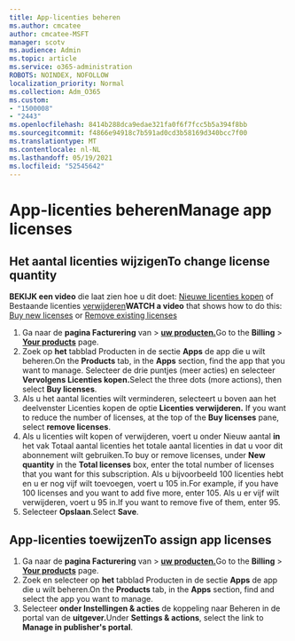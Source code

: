```yaml
---
title: App-licenties beheren
ms.author: cmcatee
author: cmcatee-MSFT
manager: scotv
ms.audience: Admin
ms.topic: article
ms.service: o365-administration
ROBOTS: NOINDEX, NOFOLLOW
localization_priority: Normal
ms.collection: Adm_O365
ms.custom:
- "1500008"
- "2443"
ms.openlocfilehash: 8414b288dca9edae321fa0f6f7fcc5b5a394f8bb
ms.sourcegitcommit: f4866e94918c7b591ad0cd3b58169d340bcc7f00
ms.translationtype: MT
ms.contentlocale: nl-NL
ms.lasthandoff: 05/19/2021
ms.locfileid: "52545642"
---
```

# <a name="manage-app-licenses"></a><span data-ttu-id="98ed3-102">App-licenties beheren</span><span class="sxs-lookup"><span data-stu-id="98ed3-102">Manage app licenses</span></span>

## <a name="to-change-license-quantity"></a><span data-ttu-id="98ed3-103">Het aantal licenties wijzigen</span><span class="sxs-lookup"><span data-stu-id="98ed3-103">To change license quantity</span></span>

<span data-ttu-id="98ed3-104">**BEKIJK een video** die laat zien hoe u dit doet: [Nieuwe licenties kopen](https://go.microsoft.com/fwlink/p/?linkid=2154857) of Bestaande licenties [verwijderen](https://go.microsoft.com/fwlink/p/?linkid=2154938)</span><span class="sxs-lookup"><span data-stu-id="98ed3-104">**WATCH a video** that shows how to do this: [Buy new licenses](https://go.microsoft.com/fwlink/p/?linkid=2154857) or [Remove existing licenses](https://go.microsoft.com/fwlink/p/?linkid=2154938)</span></span>

1. <span data-ttu-id="98ed3-105">Ga naar de **pagina Facturering** van  >  **[uw producten.](https://go.microsoft.com/fwlink/p/?linkid=842054)**</span><span class="sxs-lookup"><span data-stu-id="98ed3-105">Go to the **Billing** > **[Your products](https://go.microsoft.com/fwlink/p/?linkid=842054)** page.</span></span>
2. <span data-ttu-id="98ed3-106">Zoek op **het** tabblad Producten in de sectie **Apps** de app die u wilt beheren.</span><span class="sxs-lookup"><span data-stu-id="98ed3-106">On the **Products** tab, in the **Apps** section, find the app that you want to manage.</span></span> <span data-ttu-id="98ed3-107">Selecteer de drie puntjes (meer acties) en selecteer **Vervolgens Licenties kopen.**</span><span class="sxs-lookup"><span data-stu-id="98ed3-107">Select the three dots (more actions), then select **Buy licenses**.</span></span>
3. <span data-ttu-id="98ed3-108">Als u het aantal licenties wilt verminderen, selecteert u boven aan het deelvenster Licenties kopen de optie **Licenties verwijderen.** </span><span class="sxs-lookup"><span data-stu-id="98ed3-108">If you want to reduce the number of licenses, at the top of the **Buy licenses** pane, select **remove licenses**.</span></span>
4. <span data-ttu-id="98ed3-109">Als u licenties wilt kopen of  verwijderen, voert u onder Nieuw aantal **in** het vak Totaal aantal licenties het totale aantal licenties in dat u voor dit abonnement wilt gebruiken.</span><span class="sxs-lookup"><span data-stu-id="98ed3-109">To buy or remove licenses, under **New quantity** in the **Total licenses** box, enter the total number of licenses that you want for this subscription.</span></span> <span data-ttu-id="98ed3-110">Als u bijvoorbeeld 100 licenties hebt en u er nog vijf wilt toevoegen, voert u 105 in.</span><span class="sxs-lookup"><span data-stu-id="98ed3-110">For example, if you have 100 licenses and you want to add five more, enter 105.</span></span> <span data-ttu-id="98ed3-111">Als u er vijf wilt verwijderen, voert u 95 in.</span><span class="sxs-lookup"><span data-stu-id="98ed3-111">If you want to remove five of them, enter 95.</span></span>
5. <span data-ttu-id="98ed3-112">Selecteer **Opslaan**.</span><span class="sxs-lookup"><span data-stu-id="98ed3-112">Select **Save**.</span></span>

## <a name="to-assign-app-licenses"></a><span data-ttu-id="98ed3-113">App-licenties toewijzen</span><span class="sxs-lookup"><span data-stu-id="98ed3-113">To assign app licenses</span></span>

1. <span data-ttu-id="98ed3-114">Ga naar de **pagina Facturering** van  >  **[uw producten.](https://go.microsoft.com/fwlink/p/?linkid=842054)**</span><span class="sxs-lookup"><span data-stu-id="98ed3-114">Go to the **Billing** > **[Your products](https://go.microsoft.com/fwlink/p/?linkid=842054)** page.</span></span>
2. <span data-ttu-id="98ed3-115">Zoek en selecteer op **het** tabblad Producten in de sectie **Apps** de app die u wilt beheren.</span><span class="sxs-lookup"><span data-stu-id="98ed3-115">On the **Products** tab, in the **Apps** section, find and select the app you want to manage.</span></span>
3. <span data-ttu-id="98ed3-116">Selecteer **onder Instellingen & acties** de koppeling naar Beheren in de portal van de **uitgever.**</span><span class="sxs-lookup"><span data-stu-id="98ed3-116">Under **Settings & actions**, select the link to **Manage in publisher's portal**.</span></span>